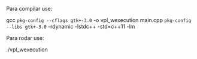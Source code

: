 Para compilar use:

gcc `pkg-config --cflags gtk+-3.0` -o vpl_wexecution main.cpp `pkg-config --libs gtk+-3.0` -rdynamic -lstdc++ -std=c++11 -lm

Para rodar use:

./vpl_wexecution
